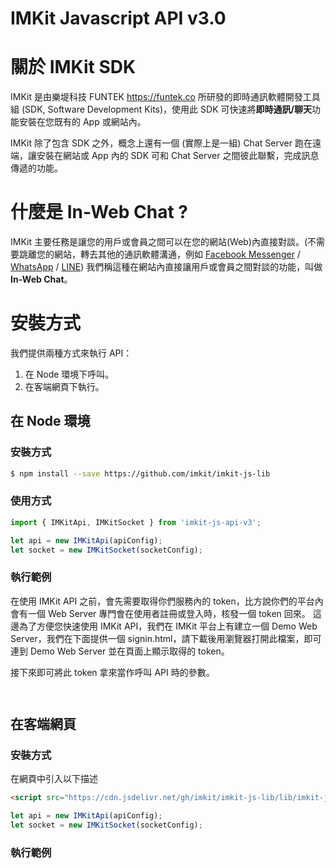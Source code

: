 # IMKit Javascript API v3.0

# 關於 IMKit SDK

IMKit 是由樂堤科技 FUNTEK https://funtek.co 所研發的即時通訊軟體開發工具組 (SDK, Software Development Kits)，使用此 SDK 可快速將**即時通訊/聊天**功能安裝在您既有的 App 或網站內。

IMKit 除了包含 SDK 之外，概念上還有一個 (實際上是一組) Chat Server 跑在遠端，讓安裝在網站或 App 內的 SDK 可和 Chat Server 之間彼此聯繫，完成訊息傳遞的功能。

# 什麼是 In-Web Chat ?

IMKit 主要任務是讓您的用戶或會員之間可以在您的網站(Web)內直接對談。(不需要跳離您的網站，轉去其他的通訊軟體溝通，例如 [Facebook Messenger](https://www.messenger.com) / [WhatsApp](https://www.whatsapp.com) / [LINE](https://line.me/))
我們稱這種在網站內直接讓用戶或會員之間對談的功能，叫做 **In-Web Chat**。

# 安裝方式

我們提供兩種方式來執行 API：

1. 在 Node 環境下呼叫。
2. 在客端網頁下執行。


## 在 Node 環境

### 安裝方式

```sh
$ npm install --save https://github.com/imkit/imkit-js-lib
```

### 使用方式

```javascript
import { IMKitApi, IMKitSocket } from 'imkit-js-api-v3';

let api = new IMKitApi(apiConfig);
let socket = new IMKitSocket(socketConfig);
```
### 執行範例

在使用 IMKit API 之前，會先需要取得你們服務內的 token，比方說你們的平台內會有一個 Web Server 專門會在使用者註冊或登入時，核發一個 token 回來。
這邊為了方便您快速使用 IMKit API，我們在 IMKit 平台上有建立一個 Demo Web Server，我們在下面提供一個 signin.html，請下載後用瀏覽器打開此檔案，即可連到 Demo Web Server 並在頁面上顯示取得的 token。

接下來即可將此 token 拿來當作呼叫 API 時的參數。


```javascript



```


## 在客端網頁

### 安裝方式 

在網頁中引入以下描述

```html
<script src="https://cdn.jsdelivr.net/gh/imkit/imkit-js-lib/lib/imkit-js-api-v3.web.js"></script>
```

```javascript
let api = new IMKitApi(apiConfig);
let socket = new IMKitSocket(socketConfig);
```

### 執行範例

```javascript



```


